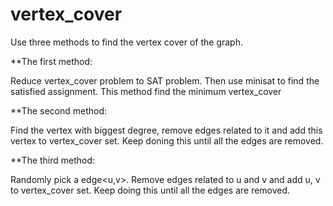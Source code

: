 # vertex_cover
Use three methods to find the vertex cover of the graph.

**The first method: 

Reduce vertex_cover problem to SAT problem. Then use minisat to find the satisfied assignment. 
This method find the minimum vertex_cover



**The second method:

Find the vertex with biggest degree, remove edges related to it and add this vertex to vertex_cover set. Keep doning this
until all the edges are removed.



**The third method:

Randomly pick a edge<u,v>. Remove edges related to u and v and add u, v to vertex_cover set. Keep doing this until all the 
edges are removed. 
